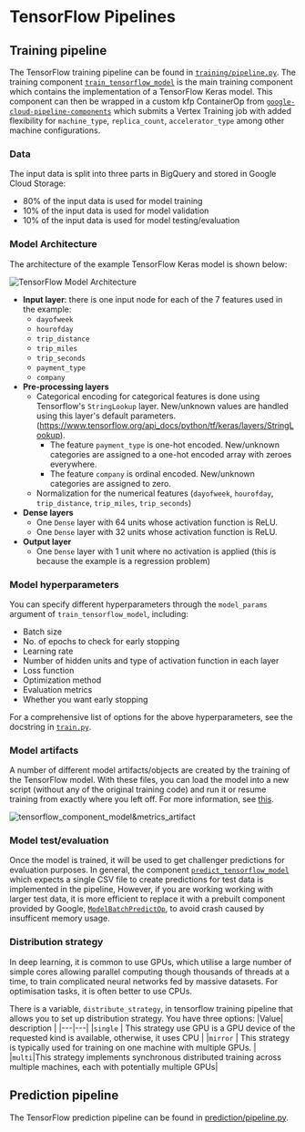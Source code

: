 <!-- 
Copyright 2022 Google LLC

Licensed under the Apache License, Version 2.0 (the "License");
you may not use this file except in compliance with the License.
You may obtain a copy of the License at

    https://www.apache.org/licenses/LICENSE-2.0

Unless required by applicable law or agreed to in writing, software
distributed under the License is distributed on an "AS IS" BASIS,
WITHOUT WARRANTIES OR CONDITIONS OF ANY KIND, either express or implied.
See the License for the specific language governing permissions and
limitations under the License.
 -->
# TensorFlow Pipelines

## Training pipeline
The TensorFlow training pipeline can be found in [`training/pipeline.py`](training/pipeline.py). The training component [`train_tensorflow_model`](../kfp_components/tensorflow/train.py) is the main training component which contains the implementation of a TensorFlow Keras model.
This component can then be wrapped in a custom kfp ContainerOp from [`google-cloud-pipeline-components`](https://github.com/kubeflow/pipelines/blob/master/components/google-cloud/google_cloud_pipeline_components/experimental/custom_job/utils.py) which submits a Vertex Training job with added flexibility for `machine_type`, `replica_count`, `accelerator_type` among other machine configurations. 

### Data
The input data is split into three parts in BigQuery and stored in Google Cloud Storage: 
- 80% of the input data is used for model training
- 10% of the input data is used for model validation
- 10% of the input data is used for model testing/evaluation

### Model Architecture
The architecture of the example TensorFlow Keras model is shown below:

![TensorFlow Model Architecture](../../docs/images/tf_model_architecture.png)

- **Input layer**: there is one input node for each of the 7 features used in the example:
    - `dayofweek`
    - `hourofday`
    - `trip_distance`
    - `trip_miles`
    - `trip_seconds`
    - `payment_type`
    - `company`
- **Pre-processing layers**
    - Categorical encoding for categorical features is done using Tensorflow's `StringLookup` layer. New/unknown values are handled using this layer's default parameters. (https://www.tensorflow.org/api_docs/python/tf/keras/layers/StringLookup). 
        - The feature `payment_type` is one-hot encoded. New/unknown categories are assigned to a one-hot encoded array with zeroes everywhere. 
        - The feature `company` is ordinal encoded. New/unknown categories are assigned to zero.  
    - Normalization for the numerical features (`dayofweek`, `hourofday`, `trip_distance`, `trip_miles`, `trip_seconds`)
- **Dense layers**
    - One `Dense` layer with 64 units whose activation function is ReLU. 
    - One `Dense` layer with 32 units whose activation function is ReLU.
- **Output layer**
    - One `Dense` layer with 1 unit where no activation is applied (this is because the example is a regression problem)


### Model hyperparameters
You can specify different hyperparameters through the `model_params` argument of `train_tensorflow_model`, including:
- Batch size
- No. of epochs to check for early stopping
- Learning rate
- Number of hidden units and type of activation function in each layer
- Loss function
- Optimization method
- Evaluation metrics
- Whether you want early stopping

For a comprehensive list of options for the above hyperparameters, see the docstring in [`train.py`](../kfp_components/tensorflow/train.py). 

### Model artifacts
A number of different model artifacts/objects are created by the training of the TensorFlow model. With these files, you can load the model into a new script (without any of the original training code) and run it or resume training from exactly where you left off. For more information, see [this](https://www.tensorflow.org/api_docs/python/tf/keras/models/save_model). 


![tensorflow_component_model&metrics_artifact](../../docs/images/tensorflow_component_model&metrics_artifact.png)
### Model test/evaluation
Once the model is trained, it will be used to get challenger predictions for evaluation purposes. In general, the component [`predict_tensorflow_model`](../kfp_components/tensorflow/predict.py)
which expects a single CSV file to create predictions for test data is implemented in the pipeline, However, if you are working working with larger test data, it is more efficient to 
replace it with a prebuilt component provided by Google, [`ModelBatchPredictOp`](https://google-cloud-pipeline-components.readthedocs.io/en/google-cloud-pipeline-components-0.2.1/google_cloud_pipeline_components.aiplatform.html), 
to avoid crash caused by insufficent memory usage.

### Distribution strategy
In deep learning, it is common to use GPUs, which utilise a large number of simple cores allowing parallel computing though thousands of threads at a time, to train complicated neural networks fed by massive datasets.
For optimisation tasks, it is often better to use CPUs.

 There is a variable, `distribute_strategy`, in tensorflow training pipeline that allows you to set up distribution strategy. You have three options:
|Value| description |
|---|---|
|`single` | This strategy use GPU is a GPU device of the requested kind is available, otherwise, it uses CPU |
|`mirror` | This strategy is typically used for training on one machine with multiple GPUs. |
|`multi`|This strategy implements synchronous distributed training across multiple machines, each with potentially multiple GPUs|

## Prediction pipeline
The TensorFlow prediction pipeline can be found in [prediction/pipeline.py](prediction/pipeline.py). 
